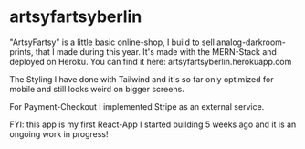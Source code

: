 # artsyfartsyberlin

"ArtsyFartsy" is a little basic online-shop, I build to sell analog-darkroom-prints, that I made during this year.
It's made with the MERN-Stack and deployed on Heroku. You can find it here: artsyfartsyberlin.herokuapp.com

The Styling I have done with Tailwind and it's so far only optimized for mobile and still looks weird on bigger screens.

For Payment-Checkout I implemented Stripe as an external service.

FYI: this app is my first React-App I started building 5 weeks ago and it is an ongoing work in progress!
